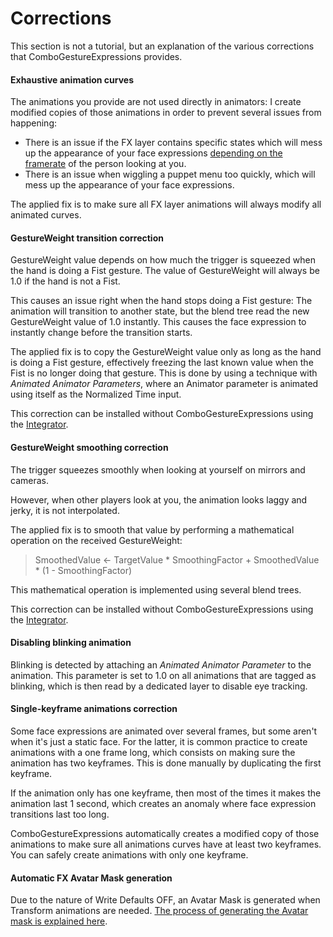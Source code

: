 # Corrections

This section is not a tutorial, but an explanation of the various corrections that ComboGestureExpressions provides.

#### Exhaustive animation curves

The animations you provide are not used directly in animators: I create modified copies of those animations in order to prevent several issues from happening:

- There is an issue if the FX layer contains specific states which will mess up the appearance of your face expressions [depending on the framerate](https://github.com/hai-vr/combo-gesture-expressions-av3/issues/22) of the person looking at you.
- There is an issue when wiggling a puppet menu too quickly, which will mess up the appearance of your face expressions.

The applied fix is to make sure all FX layer animations will always modify all animated curves. 

#### GestureWeight transition correction

GestureWeight value depends on how much the trigger is squeezed when the hand is doing a Fist gesture. The value of GestureWeight will always be 1.0 if the hand is not a Fist.

This causes an issue right when the hand stops doing a Fist gesture: The animation will transition to another state, but the blend tree read the new GestureWeight value of 1.0 instantly. This causes the face expression to instantly change before the transition starts.

The applied fix is to copy the GestureWeight value only as long as the hand is doing a Fist gesture, effectively freezing the last known value when the Fist is no longer doing that gesture. This is done by using a technique with *Animated Animator Parameters*, where an Animator parameter is animated using itself as the Normalized Time input.

This correction can be installed without ComboGestureExpressions using the [Integrator](./integrator).

#### GestureWeight smoothing correction

The trigger squeezes smoothly when looking at yourself on mirrors and cameras.

However, when other players look at you, the animation looks laggy and jerky, it is not interpolated.

The applied fix is to smooth that value by performing a mathematical operation on the received GestureWeight:

> SmoothedValue ← TargetValue * SmoothingFactor + SmoothedValue * (1 - SmoothingFactor)

This mathematical operation is implemented using several blend trees.

This correction can be installed without ComboGestureExpressions using the [Integrator](./integrator).

#### Disabling blinking animation

Blinking is detected by attaching an *Animated Animator Parameter* to the animation. This parameter is set to 1.0 on all animations that are tagged as blinking, which is then read by a dedicated layer to disable eye tracking.

#### Single-keyframe animations correction

Some face expressions are animated over several frames, but some aren't when it's just a static face. For the latter, it is common practice to create animations with a one frame long, which consists on making sure the animation has two keyframes. This is done manually by duplicating the first keyframe.

If the animation only has one keyframe, then most of the times it makes the animation last 1 second, which creates an anomaly where face expression transitions last too long.

ComboGestureExpressions automatically creates a modified copy of those animations to make sure all animations curves have at least two keyframes. You can safely create animations with only one keyframe.

#### Automatic FX Avatar Mask generation

Due to the nature of Write Defaults OFF, an Avatar Mask is generated when Transform animations are needed. [The process of generating the Avatar mask is explained here](./writedefaults).

